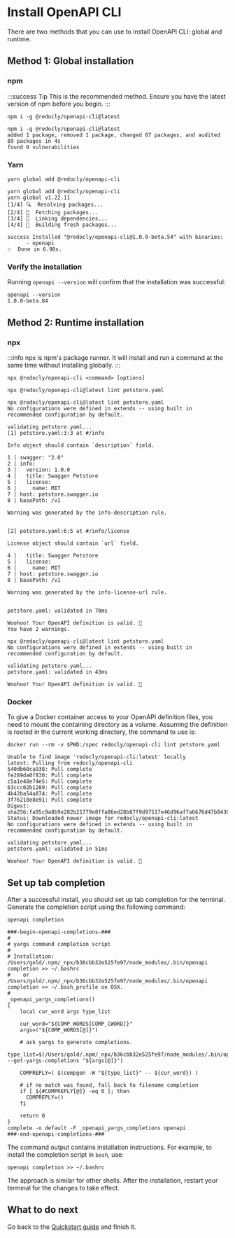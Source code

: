 # Install OpenAPI CLI

There are two methods that you can use to install OpenAPI CLI: global and runtime.

## Method 1: Global installation

### npm

:::success Tip
This is the recommended method. Ensure you have the latest version of npm before you begin.
:::

```shell Command
npm i -g @redocly/openapi-cli@latest
```

```shell Output
npm i -g @redocly/openapi-cli@latest
added 1 package, removed 1 package, changed 87 packages, and audited 89 packages in 4s
found 0 vulnerabilities
```

### Yarn

```shell Command
yarn global add @redocly/openapi-cli
```

```shell Output
yarn global add @redocly/openapi-cli
yarn global v1.22.11
[1/4] 🔍  Resolving packages...
[2/4] 🚚  Fetching packages...
[3/4] 🔗  Linking dependencies...
[4/4] 🔨  Building fresh packages...

success Installed "@redocly/openapi-cli@1.0.0-beta.54" with binaries:
      - openapi
✨  Done in 6.90s.
```

### Verify the installation

Running `openapi --version` will confirm that the installation was successful:

```shell
openapi --version
1.0.0-beta.84
```

## Method 2: Runtime installation

### npx

:::info
npx is npm's package runner. It will install and run a command at the same time without installing globally.
:::

```shell Command
npx @redocly/openapi-cli <command> [options]
```

```shell Example with lint command
npx @redocly/openapi-cli@latest lint petstore.yaml
```

```shell Output (lint failed)
npx @redocly/openapi-cli@latest lint petstore.yaml
No configurations were defined in extends -- using built in recommended configuration by default.

validating petstore.yaml...
[1] petstore.yaml:3:3 at #/info

Info object should contain `description` field.

1 | swagger: "2.0"
2 | info:
3 |   version: 1.0.0
4 |   title: Swagger Petstore
5 |   license:
6 |     name: MIT
7 | host: petstore.swagger.io
8 | basePath: /v1

Warning was generated by the info-description rule.


[2] petstore.yaml:6:5 at #/info/license

License object should contain `url` field.

4 |   title: Swagger Petstore
5 |   license:
6 |     name: MIT
7 | host: petstore.swagger.io
8 | basePath: /v1

Warning was generated by the info-license-url rule.


petstore.yaml: validated in 70ms

Woohoo! Your OpenAPI definition is valid. 🎉
You have 2 warnings.
```

```shell Output (lint succeeded)
npx @redocly/openapi-cli@latest lint petstore.yaml
No configurations were defined in extends -- using built in recommended configuration by default.

validating petstore.yaml...
petstore.yaml: validated in 43ms

Woohoo! Your OpenAPI definition is valid. 🎉
```

### Docker

To give a Docker container access to your OpenAPI definition files, you need to mount the containing directory as a volume. Assuming the definition is rooted in the current working directory, the command to use is:

```shell Example with lint command
docker run --rm -v $PWD:/spec redocly/openapi-cli lint petstore.yaml
```

```shell Output (lint succeeded)
Unable to find image 'redocly/openapi-cli:latest' locally
latest: Pulling from redocly/openapi-cli
540db60ca938: Pull complete
fe289da0f830: Pull complete
c5a1e48e74e5: Pull complete
63ccc02b1289: Pull complete
4b42ba54a874: Pull complete
3f76218e8e91: Pull complete
Digest: sha256:fa95c9a8b9e282b21779e8ffa86ed28b87f9d97517e46d96af7a6676d47b0430
Status: Downloaded newer image for redocly/openapi-cli:latest
No configurations were defined in extends -- using built in recommended configuration by default.

validating petstore.yaml...
petstore.yaml: validated in 51ms

Woohoo! Your OpenAPI definition is valid. 🎉
```

## Set up tab completion

After a successful install, you should set up tab completion for the terminal. Generate the completion script using the following command:

```shell Command
openapi completion
```

```shell Output
###-begin-openapi-completions-###
#
# yargs command completion script
#
# Installation: /Users/gold/.npm/_npx/b36cbb32e525fe97/node_modules/.bin/openapi completion >> ~/.bashrc
#    or /Users/gold/.npm/_npx/b36cbb32e525fe97/node_modules/.bin/openapi completion >> ~/.bash_profile on OSX.
#
_openapi_yargs_completions()
{
    local cur_word args type_list

    cur_word="${COMP_WORDS[COMP_CWORD]}"
    args=("${COMP_WORDS[@]}")

    # ask yargs to generate completions.
    type_list=$(/Users/gold/.npm/_npx/b36cbb32e525fe97/node_modules/.bin/openapi --get-yargs-completions "${args[@]}")

    COMPREPLY=( $(compgen -W "${type_list}" -- ${cur_word}) )

    # if no match was found, fall back to filename completion
    if [ ${#COMPREPLY[@]} -eq 0 ]; then
      COMPREPLY=()
    fi

    return 0
}
complete -o default -F _openapi_yargs_completions openapi
###-end-openapi-completions-###
```

The command output contains installation instructions. For example, to install the completion script in `bash`, use:

```shell Command
openapi completion >> ~/.bashrc
```

The approach is similar for other shells. After the installation, restart your terminal for the changes to take effect.

## What to do next
Go back to the [Quickstart guide](./docs/quickstart.md) and finish it.